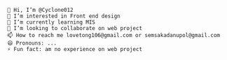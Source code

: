 
    👋 Hi, I’m @Cyclone012
    👀 I’m interested in Front end design
    🌱 I’m currently learning MIS
    💞️ I’m looking to collaborate on web project
    📫 How to reach me lovetong106@gmail.com or semsakadanupol@gmail.com
    😄 Pronouns: ...
    ⚡ Fun fact: am no experience on web project


